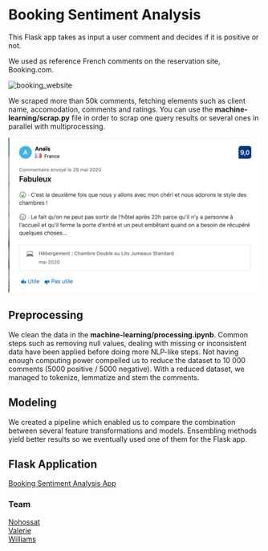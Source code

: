 # Booking Sentiment Analysis

This Flask app takes as input a user comment and decides if it is positive or not.

We used as reference French comments on the reservation site, Booking.com. 

<img width="1000px" src='hotel_app/static/img/booking.gif' alt='booking_website'>

We scraped more than 50k comments, fetching elements such as client name, accomodation, comments and ratings. You can use the **machine-learning/scrap.py** file in order to scrap one query results or several ones in parallel with multiprocessing.

<img width="600px" src='hotel_app/static/img/commentaire_booking.png' alt='booking_commentaire'>

## Preprocessing

We clean the data in the **machine-learning/processing.ipynb**. Common steps such as removing null values, dealing with missing or inconsistent data have been applied before doing more NLP-like steps. Not having enough computing power compelled us to reduce the dataset to 10 000 comments (5000 positive / 5000 negative). With a reduced dataset, we managed to tokenize, lemmatize and stem the comments.

## Modeling

We created a pipeline which enabled us to compare the combination between several feature transformations and models. Ensembling methods yield better results so we eventually used one of them for the Flask app.

## Flask Application

[Booking Sentiment Analysis App](https://booking-sentiment-analysis.herokuapp.com/)

### Team

[Nohossat](https://github.com/Nohossat)  
[Valerie](https://github.com/ValerieGrimault)  
[Williams](https://github.com/wbui567)  